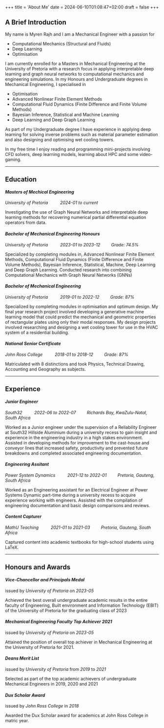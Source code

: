 +++
title = 'About Me'
date = 2024-06-10T01:08:47+02:00
draft = false
+++
## A Brief Introduction
<!-- ![portrait](portrait.jpeg) -->
My name is Myren Rajh and I am a Mechanical Engineer with a passion for

- Computational Mechanics (Structural and Fluids)
- Deep Learning
- Optimisation

I am currently enrolled for a Masters in Mechanical Engineering at the University of Pretoria with a research focus in applying interpretable deep learning and graph neural networks to computational mechanics and engineering simulations. In my Honours and Undergraduate degrees in Mechanical Engineering, I specialised in

- Optimisation
- Advanced Nonlinear Finite Element Methods
- Computational Fluid Dynamics (Finite Difference and Finite Volume Methods)
- Bayesian Inference, Statistical and Machine Learning
- Deep Learning and Deep Graph Learning

As part of my Undergraduate degree I have experience in applying deep learning for solving inverse problems such as material parameter estimation and also designing and optimising wet cooling towers. 

In my free time I enjoy reading and programming mini-projects involving CFD solvers, deep learning models, learning about HPC and some video-gaming.

---

## Education
#### *Masters of Mechical Engineering*
*University of Pretoria* &emsp; &emsp;
*2024-01  to  current*

Investigating the use of Graph Neural Networks and interpretable deep learning methods for recovering numerical partial differential equation operators from data.

#### *Bachelor of Mechanical Engineering Honours*
*University of Pretoria* &emsp; &emsp;
*2023-01  to  2023-12*&emsp; &emsp;
*Grade: 74.5%*

Specialized by completing modules in, Advanced Nonlinear Finite Element Methods, Computational Fluid Dynamics (Finite Difference and Finite Volume Methods), Bayesian Inference, Statistical, Machine, Deep Learning and Deep Graph Learning. Conducted research into combining Computational Mechanics with Graph Neural Networks (GNNs)

#### *Bachelor of Mechanical Engineering*
*University of Pretoria* &emsp; &emsp;
*2019-01  to  2022-12*&emsp; &emsp;
*Grade: 87%*

Specialized by completing modules in optimisation and optimum design. My final year research project involved developing a generative machine learning model that could predict the mechanical and geometric properties of rectangular plates using only their modal responses. My design projects involved researching and designing a wet cooling tower for use in the HVAC system of a residential building. 

#### *National Senior Certificate*
*John Ross College* &emsp; &emsp;
*2018-01  to  2018-12*&emsp; &emsp;
*Grade: 87%*

Matriculated with 8 distinctions and took Physics, Technical Drawing, Accounting and Geography as subjects.

---

## Experience
#### *Junior Engineer*
*South32* &emsp; &emsp;
*2022-06  to  2022-07*&emsp; &emsp;
*Richards Bay, KwaZulu-Natal, South Africa*

Worked as a Junior engineer under the supervision of a Reliability Engineer at South32 Hillside Aluminium during a university recess to gain insight and experience in the engineering industry in a high stakes environment. Assisted in developing methods for improvement to the cast-house and conveyor lines that increased safety, productivity and prevented future breakdowns and completed associated engineering documentation.

#### *Engineering Assitant*
*Power System Dynamics* &emsp; &emsp;
*2021-12  to  2022-01*&emsp; &emsp;
*Pretoria, Gauteng, South Africa*

Worked as an Engineering assistant for an Electrical Engineer at Power Systems Dynamic part-time during a university recess to acquire experience working with engineers. Assisted with the compilation of engineering documentation and basic design comparisons and reviews.

#### *Content Capturer*
*MathU Teaching* &emsp; &emsp;
*2021-01  to  2021-03*&emsp; &emsp;
*Pretoria, Gauteng, South Africa*

Captured content into academic textbooks for high-school students using LaTeX.

---


## Honours and Awards
#### *Vice-Chancellor and Principals Medal*
issued by *University of Pretoria* on *2023-05*

Achieved the best overall undergraduate academic results in the entire faculty of Engineering, Built environment and Information Technology (EBIT) of the University of Pretoria for the graduating class of 2023

#### *Mechanical Engineering Faculty Top Achiever 2021*
issued by *University of Pretoria* on *2023-05*

Attained the position of overall top achiever in Mechanical Engineering at the University of Pretoria for 2021.

#### *Deans Merit List*
issued by *University of Pretoria* from *2019* to *2021*

Selected as part of the top academic achievers of undergraduate Mechanical Engineers in  2019, 2020 and 2021

#### *Dux Scholar Award*
issued by *John Ross College* in *2018*

Awarded the Dux Scholar award for academics at John Ross College in matric year.